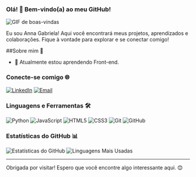### Olá! 👋 Bem-vindo(a) ao meu GitHub!

![GIF de boas-vindas](https://media.giphy.com/media/3o7aCPxQ3ra5bWg8ac/giphy.gif)

Eu sou Anna Gabriela! Aqui você encontrará meus projetos, aprendizados e colaborações. Fique à vontade para explorar e se conectar comigo!

##Sobre mim 🌸

- 🌱 Atualmente estou aprendendo Front-end.

### Conecte-se comigo 🌐

[![LinkedIn](https://img.shields.io/badge/-LinkedIn-blue?style=flat&logo=Linkedin&logoColor=white)](https://www.linkedin.com/in/anna-gabriela-holanda)
[![Email](https://img.shields.io/badge/-Email-c14438?style=flat&logo=Gmail&logoColor=white)](mailto:annagabrielaholanda.com)

### Linguagens e Ferramentas 🛠

![Python](https://img.shields.io/badge/-Python-333?style=flat&logo=python)
![JavaScript](https://img.shields.io/badge/-JavaScript-333?style=flat&logo=javascript)
![HTML5](https://img.shields.io/badge/-HTML5-333?style=flat&logo=html5)
![CSS3](https://img.shields.io/badge/-CSS3-333?style=flat&logo=css3)
![Git](https://img.shields.io/badge/-Git-333?style=flat&logo=git)
![GitHub](https://img.shields.io/badge/-GitHub-333?style=flat&logo=github)

### Estatísticas do GitHub 📊

![Estatísticas do GitHub](https://github-readme-stats.vercel.app/api?username=kiwnyh&show_icons=true&theme=radical)
![Linguagens Mais Usadas](https://github-readme-stats.vercel.app/api/top-langs/?username=seu-usuario&layout=compact&theme=radical)

---

Obrigada por visitar! Espero que você encontre algo interessante aqui. 😊
